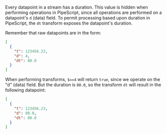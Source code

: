 Every datapoint in a stream has a duration. This value is hidden when performing operations in PipeScript, since all operations are performed on a datapoint's `d` (data) field. To permit processing based upon duration in PipeScript, the `dt` transform exposes the datapoint's duration.

Remember that raw datapoints are in the form:

```json
[
  {
    "t": 123456.23,
    "d": 4,
    "dt": 80.0
  }
]
```

When performing transforms, `$==4` will return `true`, since we operate on the "d" (data) field. But the duration is `80.0`, so the transform `dt` will result in the following datapoint:

```json
[
  {
    "t": 123456.23,
    "d": 80.0,
    "dt": 80.0
  }
]
```
